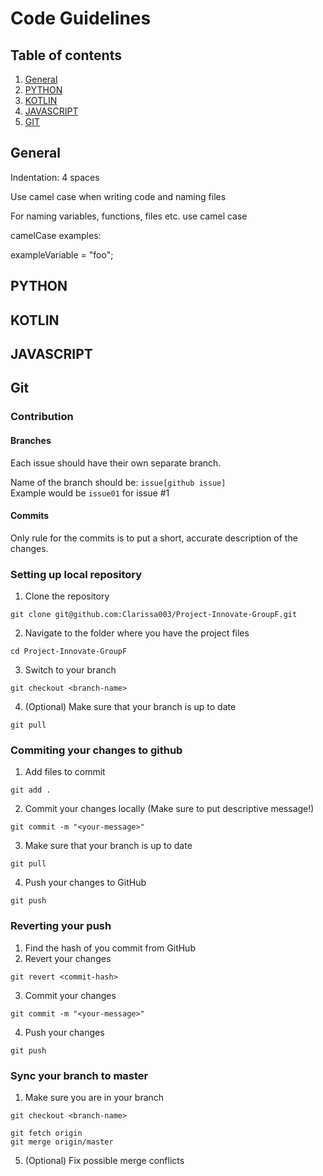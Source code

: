 # Code Guidelines

## Table of contents
1. [General](GUIDELINES.md#general)
2. [PYTHON](GUIDELINES.md#python)
3. [KOTLIN](GUIDELINES.md#kotlin)
4. [JAVASCRIPT](GUIDELINES.md#javascript)
5. [GIT](GUIDELINES.md#git)

## General
Indentation: 4 spaces

Use camel case when writing code and naming files

For naming variables, functions, files etc. use camel case

camelCase examples:

exampleVariable = "foo";

## PYTHON

## KOTLIN

## JAVASCRIPT

## Git
### Contribution
#### Branches
Each issue should have their own separate branch. 
  
Name of the branch should be: ```issue[github issue]```  
Example would be ```issue01``` for issue #1  

#### Commits
Only rule for the commits is to put a short, accurate description of the changes.


### Setting up local repository
1. Clone the repository
```
git clone git@github.com:Clarissa003/Project-Innovate-GroupF.git
```
2. Navigate to the folder where you have the project files
```
cd Project-Innovate-GroupF
```
3. Switch to your branch
```
git checkout <branch-name>
```
4. (Optional) Make sure that your branch is up to date
```
git pull
```

### Commiting your changes to github
1. Add files to commit
```
git add .
```
2. Commit your changes locally (Make sure to put descriptive message!)
```
git commit -m "<your-message>"
```
3. Make sure that your branch is up to date
```
git pull
```
4. Push your changes to GitHub
```
git push
```

### Reverting your push
1. Find the hash of you commit from GitHub
2. Revert your changes
```
git revert <commit-hash>
```
3. Commit your changes
```
git commit -m "<your-message>"
```
4. Push your changes
```
git push
```

### Sync your branch to master
1. Make sure you are in your branch
```
git checkout <branch-name>
```
```
git fetch origin
git merge origin/master
```
5. (Optional) Fix possible merge conflicts